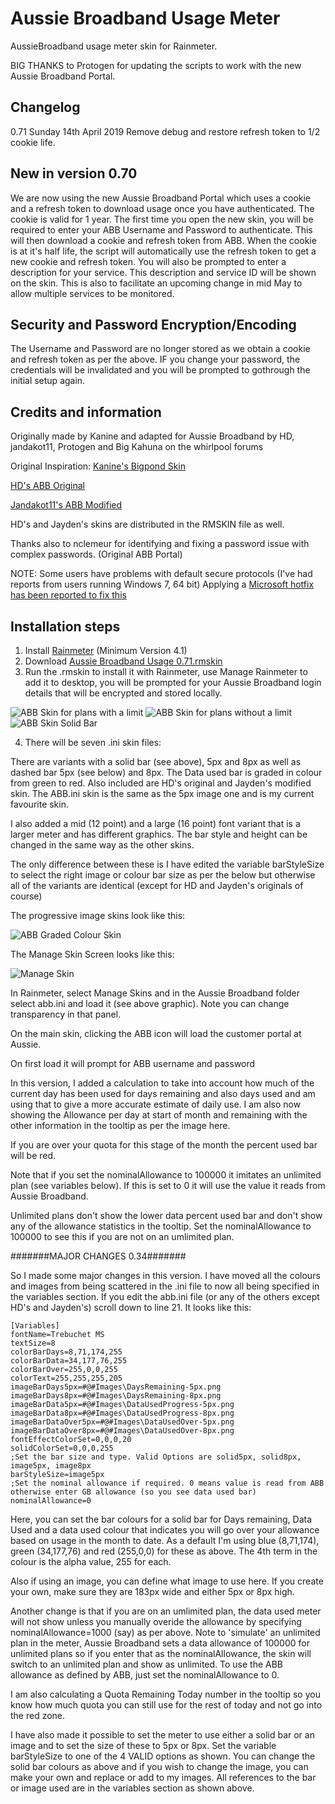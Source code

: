 # Aussie Broadband Usage Meter
AussieBroadband usage meter skin for Rainmeter.

BIG THANKS to Protogen for updating the scripts to work with the new Aussie Broadband Portal.

## Changelog
0.71 Sunday 14th April 2019 Remove debug and restore refresh token to 1/2 cookie life.

## New in version 0.70
We are now using the new Aussie Broadband Portal which uses a cookie and a refresh token to download usage once you have authenticated. The cookie is valid for 1 year. The first time you open the new skin, you will be required to enter your ABB Username and Password to authenticate. This will then download a cookie and refresh token from ABB. When the cookie is at it's half life, the script will automatically use the refresh token to get a new cookie and refresh token. You will also be prompted to enter a description for your service. This description and service ID will be shown on the skin. This is also to facilitate an upcoming change in mid May to allow multiple services to be monitored.

## Security and Password Encryption/Encoding
The Username and Password are no longer stored as we obtain a cookie and refresh token as per the above. IF you change your password, the credentials will be invalidated and you will be prompted to gothrough the initial setup again.

## Credits and information
Originally made by Kanine and adapted for Aussie Broadband by HD, jandakot11, Protogen and Big Kahuna on the whirlpool forums

Original Inspiration: [Kanine's Bigpond Skin](http://sourceforge.net/projects/bigpond/)

[HD's ABB Original](https://www.dropbox.com/sh/rurvj80pp12lvkj/AAAI5EmF5BHDSpeezSqHJouBa)

[Jandakot11's ABB Modified](https://github.com/jaydenmorris1/AussieBroadband-Usage-Meter)

HD's and Jayden's skins are distributed in the RMSKIN file as well.

Thanks also to nclemeur for identifying and fixing a password issue with complex passwords. (Original ABB Portal)

NOTE: Some users have problems with default secure protocols (I've had reports from users running Windows 7, 64 bit) Applying a [Microsoft hotfix has been reported to fix this](https://support.microsoft.com/en-us/help/3140245/update-to-enable-tls-1-1-and-tls-1-2-as-a-default-secure-protocols-in#easy)

## Installation steps
1) Install [Rainmeter](https://www.rainmeter.net/) (Minimum Version 4.1)
2) Download [Aussie Broadband Usage 0.71.rmskin](/Aussie%20Broadband%20Usage%200.71.rmskin)
3) Run the .rmskin to install it with Rainmeter, use Manage Rainmeter to add it to desktop, you will be prompted for your Aussie Broadband login details that will be encrypted and stored locally.

![ABB Skin for plans with a limit](plans%20with%20limit.png)
![ABB Skin for plans without a limit](unlimited%20plans.png)
![ABB Skin Solid Bar](abb-solid.png)

4) There will be seven .ini skin files:

There are variants with a solid bar (see above), 5px and 8px as well as dashed bar 5px (see below) and 8px. The Data used bar is graded in colour from green to red. Also included are HD's original and Jayden's modified skin. The ABB.ini skin is the same as the 5px image one and is my current favourite skin.

I also added a mid (12 point) and a large (16 point) font variant that is a larger meter and has different graphics. The bar style and height can be changed in the same way as the other skins.

The only difference between these is I have edited the variable barStyleSize to select the right image or colour bar size as per the below but otherwise all of the variants are identical (except for HD and Jayden's originals of course)

The progressive image skins look like this:

![ABB Graded Colour Skin](abb-5px.png)

The Manage Skin Screen looks like this:

![Manage Skin](manage-skins.png)

In Rainmeter, select Manage Skins and in the Aussie Broadband folder select abb.ini and load it (see above graphic).
Note you can change transparency in that panel.

On the main skin, clicking the ABB icon will load the customer portal at Aussie.

On first load it will prompt for ABB username and password

In this version, I added a calculation to take into account how much of the current day has been used for days remaining and also days used and am using that to give a more accurate estimate of daily use. I am also now showing the Allowance per day at start of month and remaining with the other information in the tooltip as per the image here.

If you are over your quota for this stage of the month the percent used bar will be red.

Note that if you set the nominalAllowance to 100000 it imitates an unlimited plan (see variables below). If this is set to 0 it will use the value it reads from Aussie Broadband.

Unlimited plans don't show the lower data percent used bar and don't show any of the allowance statistics in the tooltip. Set the nominalAllowance to 100000 to see this if you are not on an umlimited plan.

#######MAJOR CHANGES 0.34#######

So I made some major changes in this version. I have moved all the colours and images from being scattered in the .ini file to now all being specified in the variables section. If you edit the abb.ini file (or any of the others except HD's and Jayden's) scroll down to line 21. It looks like this:

```
[Variables]
fontName=Trebuchet MS
textSize=8
colorBarDays=8,71,174,255
colorBarData=34,177,76,255
colorBarOver=255,0,0,255
colorText=255,255,255,205
imageBarDays5px=#@#Images\DaysRemaining-5px.png
imageBarDays8px=#@#Images\DaysRemaining-8px.png
imageBarData5px=#@#Images\DataUsedProgress-5px.png
imageBarData8px=#@#Images\DataUsedProgress-8px.png
imageBarDataOver5px=#@#Images\DataUsedOver-5px.png
imageBarDataOver8px=#@#Images\DataUsedOver-8px.png
fontEffectColorSet=0,0,0,20
solidColorSet=0,0,0,255
;Set the bar size and type. Valid Options are solid5px, solid8px, image5px, image8px
barStyleSize=image5px
;Set the nominal allowance if required. 0 means value is read from ABB otherwise enter GB allowance (so you see data used bar)
nominalAllowance=0
```

Here, you can set the bar colours for a solid bar for Days remaining, Data Used and a data used colour that indicates you will go over your allowance based on usage in the month to date. As a default I'm using blue (8,71,174), green (34,177,76) and red (255,0,0) for these as above. The 4th term in the colour is the alpha value, 255 for each.

Also if using an image, you can define what image to use here. If you create your own, make sure they are 183px wide and either 5px or 8px high.

Another change is that if you are on an umlimited plan, the data used meter will not show unless you manually overide the allowance by specifying nominalAllowance=1000 (say) as per above. Note to 'simulate' an unlimited plan in the meter, Aussie Broadband sets a data allowance of 100000 for unlimited plans so if you enter that as the nominalAllowance, the skin will switch to an unlimited plan and show as unlimited. To use the ABB allowance as defined by ABB, just set the nominalAllowance to 0.

I am also calculating a Quota Remaining Today number in the tooltip so you know how much quota you can still use for the rest of today and not go into the red zone.

I have also made it possible to set the meter to use either a solid bar or an image and to set the size of these to 5px or 8px. Set the variable barStyleSize to one of the 4 VALID options as shown. You can change the solid bar colours as above and if you wish to change the image, you can make your own and replace or add to my images. All references to the bar or image used are in the variables section as shown above.
